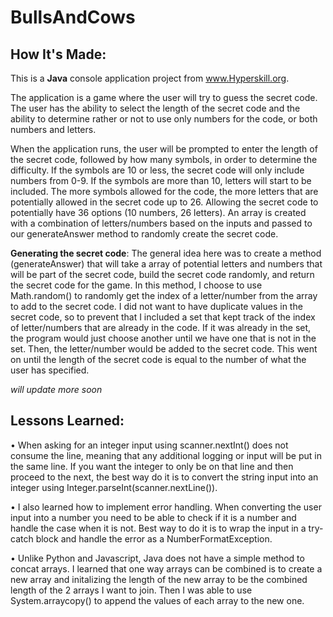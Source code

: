# BullsAndCows

## How It's Made:

This is a **Java** console application project from www.Hyperskill.org.

The application is a game where the user will try to guess the secret code. The user has the ability to select the length of the secret code and the ability to determine rather or not to use only numbers for the code, or both numbers and letters. 

When the application runs, the user will be prompted to enter the length of the secret code, followed by how many symbols, in order to determine the difficulty. If the symbols are 10 or less, the secret code will only include numbers from 0-9. If the symbols are more than 10, letters will start to be included. The more symbols allowed for the code, the more letters that are potentially allowed in the secret code up to 26. Allowing the secret code to potentially have 36 options (10 numbers, 26 letters). An array is created with a combination of letters/numbers based on the inputs and passed to our generateAnswer method to randomly create the secret code. 

**Generating the secret code**: The general idea here was to create a method (generateAnswer) that will take a array of potential letters and numbers that will be part of the secret code, build the secret code randomly, and return the secret code for the game. In this method, I choose to use Math.random() to randomly get the index of a letter/number from the array to add to the secret code. I did not want to have duplicate values in the secret code, so to prevent that I included a set that kept track of the index of letter/numbers that are already in the code. If it was already in the set, the program would just choose another until we have one that is not in the set. Then, the letter/number would be added to the secret code. This went on until the length of the secret code is equal to the number of what the user has specified. 



*will update more soon*

## Lessons Learned:
• When asking for an integer input using scanner.nextInt() does not consume the line, meaning that any additional logging or input will be put in the same line. If you want the integer to only be on that line and then proceed to the next, the best way do it is to convert the string input into an integer using Integer.parseInt(scanner.nextLine()).

• I also learned how to implement error handling. When converting the user input into a number you need to be able to check if it is a number and handle the case when it is not. Best way to do it is to wrap the input in a try-catch block and handle the error as a NumberFormatException. 

• Unlike Python and Javascript, Java does not have a simple method to concat arrays. I learned that one way arrays can be combined is to create a new array and initalizing the length of the new array to be the combined length of the 2 arrays I want to join. Then I was able to use System.arraycopy() to append the values of each array to the new one.

